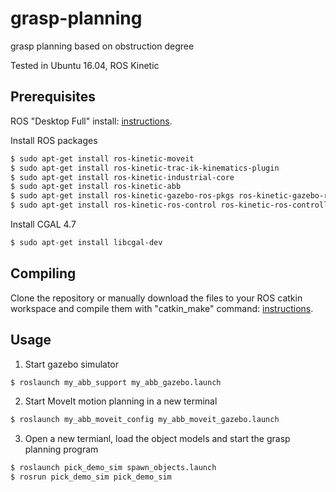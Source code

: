 # grasp-planning

grasp planning based on obstruction degree

Tested in Ubuntu 16.04, ROS Kinetic

## Prerequisites

ROS "Desktop Full" install: [instructions](http://wiki.ros.org/ROS/Installation).

Install ROS packages
```bash
$ sudo apt-get install ros-kinetic-moveit
$ sudo apt-get install ros-kinetic-trac-ik-kinematics-plugin
$ sudo apt-get install ros-kinetic-industrial-core
$ sudo apt-get install ros-kinetic-abb
$ sudo apt-get install ros-kinetic-gazebo-ros-pkgs ros-kinetic-gazebo-ros-control
$ sudo apt-get install ros-kinetic-ros-control ros-kinetic-ros-controllers
```
Install CGAL 4.7
```bash
$ sudo apt-get install libcgal-dev
```

## Compiling

Clone the repository or manually download the files to your ROS catkin workspace and compile them with "catkin_make" command: [instructions](http://wiki.ros.org/catkin/Tutorials/create_a_workspace).

## Usage

1. Start gazebo simulator
```bash
$ roslaunch my_abb_support my_abb_gazebo.launch
```

2. Start MoveIt motion planning in a new terminal
```bash
$ roslaunch my_abb_moveit_config my_abb_moveit_gazebo.launch
```

3. Open a new termianl, load the object models and start the grasp planning program
```bash
$ roslaunch pick_demo_sim spawn_objects.launch
$ rosrun pick_demo_sim pick_demo_sim
```
